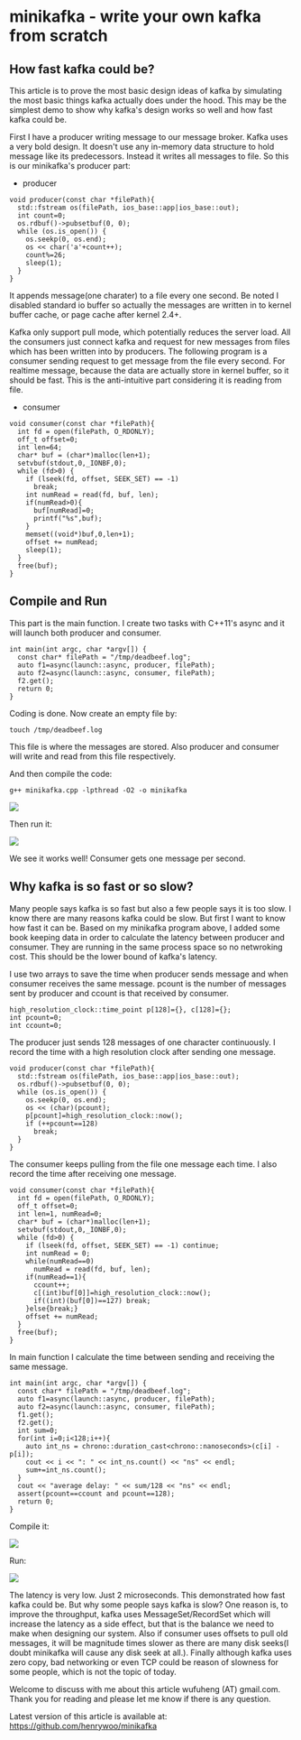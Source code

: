 # minikafka - write your own kafka from scratch

## How fast kafka could be?

This article is to prove the most basic design ideas of kafka by simulating the most basic things kafka actually does under the hood. This may be the simplest demo to show why kafka's design works so well and how fast kafka could be.

First I have a producer writing message to our message broker. Kafka uses a very bold design. It doesn't use any in-memory data structure to hold message like its predecessors. Instead it writes all messages to file. So this is our minikafka's producer part:

- producer

```
void producer(const char *filePath){
  std::fstream os(filePath, ios_base::app|ios_base::out);
  int count=0;
  os.rdbuf()->pubsetbuf(0, 0);
  while (os.is_open()) {
    os.seekp(0, os.end);
    os << char('a'+count++);
    count%=26;
    sleep(1);
  }
}
```
It appends message(one charater) to a file every one second. Be noted I disabled standard io buffer so actually the messages are written in to kernel buffer cache, or page cache after kernel 2.4+.

Kafka only support pull mode, which potentially reduces the server load. All the consumers just connect kafka and request for new messages from files which has been written into by producers. The following program is a consumer sending request to get message from the file every second. For realtime message, because the data are actually store in kernel buffer, so it should be fast. This is the anti-intuitive part considering it is reading from file.

- consumer

```
void consumer(const char *filePath){
  int fd = open(filePath, O_RDONLY);
  off_t offset=0;
  int len=64;
  char* buf = (char*)malloc(len+1);
  setvbuf(stdout,0,_IONBF,0);
  while (fd>0) {
    if (lseek(fd, offset, SEEK_SET) == -1)
      break;
    int numRead = read(fd, buf, len);
    if(numRead>0){
      buf[numRead]=0;
      printf("%s",buf);
    }
    memset((void*)buf,0,len+1);
    offset += numRead;
    sleep(1);
  }
  free(buf);
}
```

## Compile and Run

This part is the main function. I create two tasks with C++11's async and it will launch both producer and consumer.

```
int main(int argc, char *argv[]) {
  const char* filePath = "/tmp/deadbeef.log";
  auto f1=async(launch::async, producer, filePath);
  auto f2=async(launch::async, consumer, filePath);
  f2.get();
  return 0;
}
```

Coding is done. Now create an empty file by:

```
touch /tmp/deadbeef.log
```

This file is where the messages are stored. Also producer and consumer will write and read from this file respectively.


And then compile the code:

```
g++ minikafka.cpp -lpthread -O2 -o minikafka
```

![](img/1.gif)

Then run it:

![](img/2.gif)

We see it works well! Consumer gets one message per second.

## Why kafka is so fast or so slow?

Many people says kafka is so fast but also a few people says it is too slow. I know there are many reasons kafka could be slow. But first I want to know how fast it can be. Based on my minikafka program above, I added some book keeping data in order to calculate the latency between producer and consumer. They are running in the same process space so no netwroking cost. This should be the lower bound of kafka's latency.

I use two arrays to save the time when producer sends message and when consumer receives the same message. pcount is the number of messages sent by producer and ccount is that received by consumer.
```
high_resolution_clock::time_point p[128]={}, c[128]={};
int pcount=0;
int ccount=0;
```

The producer just sends 128 messages of one character continuously. I record the time with a high resolution clock after sending one message.

```
void producer(const char *filePath){
  std::fstream os(filePath, ios_base::app|ios_base::out);
  os.rdbuf()->pubsetbuf(0, 0);
  while (os.is_open()) {
    os.seekp(0, os.end);
    os << (char)(pcount);
    p[pcount]=high_resolution_clock::now();
    if (++pcount==128)
      break;
  }
}
```

The consumer keeps pulling from the file one message each time. I also record the time after receiving one message.

```
void consumer(const char *filePath){
  int fd = open(filePath, O_RDONLY);
  off_t offset=0;
  int len=1, numRead=0;
  char* buf = (char*)malloc(len+1);
  setvbuf(stdout,0,_IONBF,0);
  while (fd>0) {
    if (lseek(fd, offset, SEEK_SET) == -1) continue;
    int numRead = 0;
    while(numRead==0)
      numRead = read(fd, buf, len);
    if(numRead==1){
      ccount++;
      c[(int)buf[0]]=high_resolution_clock::now();
      if((int)(buf[0])==127) break;
    }else{break;}
    offset += numRead;
  }
  free(buf);
}
```

In main function I calculate the time between sending and receiving the same message.

```
int main(int argc, char *argv[]) {
  const char* filePath = "/tmp/deadbeef.log";
  auto f1=async(launch::async, producer, filePath);
  auto f2=async(launch::async, consumer, filePath);
  f1.get();
  f2.get();
  int sum=0;
  for(int i=0;i<128;i++){
    auto int_ns = chrono::duration_cast<chrono::nanoseconds>(c[i] - p[i]);
    cout << i << ": " << int_ns.count() << "ns" << endl;
    sum+=int_ns.count();
  }
  cout << "average delay: " << sum/128 << "ns" << endl;
  assert(pcount==ccount and pcount==128);
  return 0;
}
```

Compile it:

![](img/5.gif)

Run:

![](img/7.gif)

The latency is very low. Just 2 microseconds. This demonstrated how fast kafka could be. But why some people says kafka is slow? One reason is, to improve the throughput, kafka uses MessageSet/RecordSet which will increase the latency as a side effect, but that is the balance we need to make when designing our system. Also if consumer uses offsets to pull old messages, it will be magnitude times slower as there are many disk seeks(I doubt minikafka will cause any disk seek at all.). Finally although kafka uses zero copy, bad networking or even TCP could be reason of slowness for some people, which is not the topic of today.

Welcome to discuss with me about this article wufuheng (AT) gmail.com. Thank you for reading and please let me know if there is any question.

Latest version of this article is available at: https://github.com/henrywoo/minikafka
